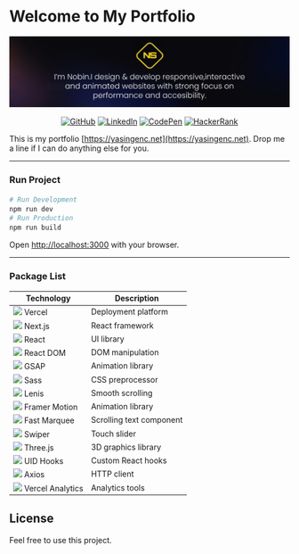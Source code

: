 # Welcome to My Portfolio

![Portfolio Preview](/public/readme.png)

<div align="center">
  <a href="https://github.com/yasingencnet" title="GitHub"><img src="https://img.shields.io/badge/GitHub-181717?style=for-the-badge&logo=github&logoColor=white" alt="GitHub" /></a>
  <a href="https://www.linkedin.com/in/yasingencnet/" title="LinkedIn"><img src="https://img.shields.io/badge/LinkedIn-0A66C2?style=for-the-badge&logo=linkedin&logoColor=white" alt="LinkedIn" /></a>
  <a href="https://codepen.io/yasingencnet" title="CodePen"><img src="https://img.shields.io/badge/CodePen-000000?style=for-the-badge&logo=codepen&logoColor=white" alt="CodePen" /></a>
  <a href="https://www.hackerrank.com/yourusername" title="HackerRank"><img src="https://img.shields.io/badge/HackerRank-00EA64?style=for-the-badge&logo=hackerrank&logoColor=white" alt="HackerRank" /></a>
</div>

This is my portfolio [https://yasingenc.net](https://yasingenc.net). Drop me a line if I can do anything else for you.

---

### Run Project
```bash
# Run Development
npm run dev
# Run Production
npm run build
```
Open [http://localhost:3000](http://localhost:3000) with your browser.

---

### Package List

<div align="center">

| Technology | Description |
|------------|-------------|
| <img src="https://assets.vercel.com/image/upload/v1607554385/repositories/vercel/logo.png" height="20"> Vercel | Deployment platform |
| <img src="https://cdn.worldvectorlogo.com/logos/next-js.svg" height="20"> Next.js | React framework |
| <img src="https://cdn.worldvectorlogo.com/logos/react-2.svg" height="20"> React | UI library |
| <img src="https://cdn.worldvectorlogo.com/logos/react-2.svg" height="20"> React DOM | DOM manipulation |
| <img src="https://greensock.com/uploads/monthly_2020_03/tweenmax.png.cf27916e926fbb328ff214f66b4c8429.png" height="20"> GSAP | Animation library |
| <img src="https://cdn.worldvectorlogo.com/logos/sass-1.svg" height="20"> Sass | CSS preprocessor |
| <img src="https://studio-freight.github.io/lenis/assets/images/og-image.jpg" height="20"> Lenis | Smooth scrolling |
| <img src="https://www.framer.com/images/framer-motion.png" height="20"> Framer Motion | Animation library |
| <img src="https://avatars.githubusercontent.com/u/38540579" height="20"> Fast Marquee | Scrolling text component |
| <img src="https://swiperjs.com/images/share-banner.png" height="20"> Swiper | Touch slider |
| <img src="https://cdn.worldvectorlogo.com/logos/threejs-1.svg" height="20"> Three.js | 3D graphics library |
| <img src="https://avatars.githubusercontent.com/u/25009567" height="20"> UID Hooks | Custom React hooks |
| <img src="https://cdn.worldvectorlogo.com/logos/axios.svg" height="20"> Axios | HTTP client |
| <img src="https://assets.vercel.com/image/upload/v1607554385/repositories/vercel/logo.png" height="20"> Vercel Analytics | Analytics tools |

</div>

## License
Feel free to use this project.
